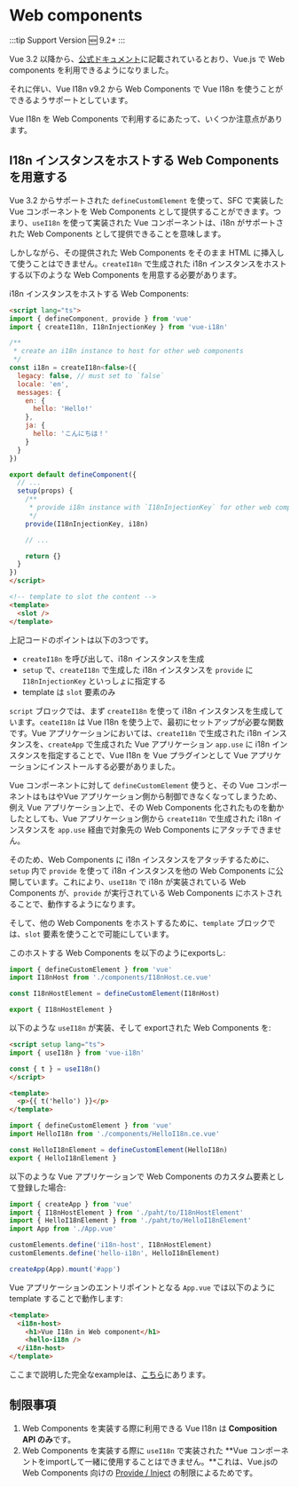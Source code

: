 # Web components

:::tip Support Version
:new: 9.2+
:::

Vue 3.2 以降から、[公式ドキュメント](https://v3.vuejs.org/guide/web-components.html)に記載されているとおり、Vue.js で Web components を利用できるようになりました。

それに伴い、Vue I18n v9.2 から Web Components で Vue I18n を使うことができるようサポートとしています。

Vue I18n を Web Components で利用するにあたって、いくつか注意点があります。


## I18n インスタンスをホストする Web Components を用意する

Vue 3.2 からサポートされた `defineCustomElement` を使って、SFC で実装した Vue コンポーネントを Web Components として提供することができます。つまり、`useI18n` を使って実装された Vue コンポーネントは、i18n がサポートされた Web Components として提供できることを意味します。

しかしながら、その提供された Web Components をそのまま HTML に挿入して使うことはできません。`createI18n` で生成された i18n インスタンスをホストする以下のような Web Components を用意する必要があります。

i18n インスタンスをホストする Web Components:
```html
<script lang="ts">
import { defineComponent, provide } from 'vue'
import { createI18n, I18nInjectionKey } from 'vue-i18n'

/**
 * create an i18n instance to host for other web components
 */
const i18n = createI18n<false>({
  legacy: false, // must set to `false`
  locale: 'en',
  messages: {
    en: {
      hello: 'Hello!'
    },
    ja: {
      hello: 'こんにちは！'
    }
  }
})

export default defineComponent({
  // ...
  setup(props) {
    /**
     * provide i18n instance with `I18nInjectionKey` for other web components
     */
    provide(I18nInjectionKey, i18n)

    // ...

    return {}
  }
})
</script>

<!-- template to slot the content -->
<template>
  <slot />
</template>
```

上記コードのポイントは以下の3つです。

- `createI18n` を呼び出して、i18n インスタンスを生成
- `setup` で、`createI18n` で生成した i18n インスタンスを `provide` に `I18nInjectionKey` といっしょに指定する
- template は `slot` 要素のみ

`script` ブロックでは、まず `createI18n` を使って i18n インスタンスを生成しています。`ceateI18n` は Vue I18n を使う上で、最初にセットアップが必要な関数です。Vue アプリケーションにおいては、`createI18n` で生成された i18n インスタンスを、`createApp` で生成された Vue アプリケーション `app.use` に i18n インスタンスを指定することで、Vue I18n を Vue プラグインとして Vue アプリケーションにインストールする必要がありました。

Vue コンポーネントに対して `defineCustomElement` 使うと、その Vue コンポーネントはもはやVue アプリケーション側から制御できなくなってしまうため、例え Vue アプリケーション上で、その Web Components 化されたものを動かしたとしても、Vue アプリケーション側から `createI18n` で生成された i18n インスタンスを `app.use` 経由で対象先の Web Components にアタッチできません。

そのため、Web Components に i18n インスタンスをアタッチするために、`setup` 内で `provide` を使って i18n インスタンスを他の Web Components に公開しています。これにより、`useI18n` で i18n が実装されている Web Components が、`provide` が実行されている Web Components にホストされることで、動作するようになります。

そして、他の Web Components をホストするために、`template` ブロックでは、`slot` 要素を使うことで可能にしています。

このホストする Web Components を以下のようにexportsし:

```javascript
import { defineCustomElement } from 'vue'
import I18nHost from './components/I18nHost.ce.vue'

const I18nHostElement = defineCustomElement(I18nHost)

export { I18nHostElement }  
```

以下のような `useI18n` が実装、そして exportされた Web Components を:

```html
<script setup lang="ts">
import { useI18n } from 'vue-i18n'

const { t } = useI18n()
</script>

<template>
  <p>{{ t('hello') }}</p>
</template>
```

```javascript
import { defineCustomElement } from 'vue'
import HelloI18n from './components/HelloI18n.ce.vue'

const HelloI18nElement = defineCustomElement(HelloI18n)
export { HelloI18nElement }
```

以下のような Vue アプリケーションで Web Components のカスタム要素として登録した場合:

```javascript
import { createApp } from 'vue'
import { I18nHostElement } from './paht/to/I18nHostElement'
import { HelloI18nElement } from './paht/to/HelloI18nElement'
import App from './App.vue'

customElements.define('i18n-host', I18nHostElement)
customElements.define('hello-i18n', HelloI18nElement)

createApp(App).mount('#app')
```

Vue アプリケーションのエントリポイントとなる `App.vue` では以下のように template することで動作します:

```html
<template>
  <i18n-host>
    <h1>Vue I18n in Web component</h1>
    <hello-i18n />
  </i18n-host>
</template>
```

ここまで説明した完全なexampleは、[こちら](https://github.com/intlify/vue-i18n-next/tree/master/examples/web-components)にあります。

## 制限事項
1. Web Components を実装する際に利用できる Vue I18n は **Composition API のみ**です。
2. Web Components を実装する際に `useI18n` で実装された **Vue コンポーネントをimportして一緒に使用することはできません。**これは、Vue.jsの Web Components 向けの [Provide / Inject](https://v3.vuejs.org/guide/web-components.html#definecustomelement) の制限によるためです。


